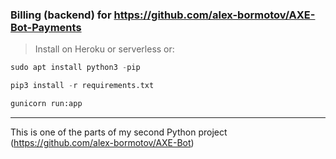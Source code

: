 ### Billing (backend) for https://github.com/alex-bormotov/AXE-Bot-Payments

> Install on Heroku or serverless or:

```python
sudo apt install python3 -pip
```
```python
pip3 install -r requirements.txt
```
``` bash
gunicorn run:app
```
---

This is one of the parts of my second Python project (https://github.com/alex-bormotov/AXE-Bot)

